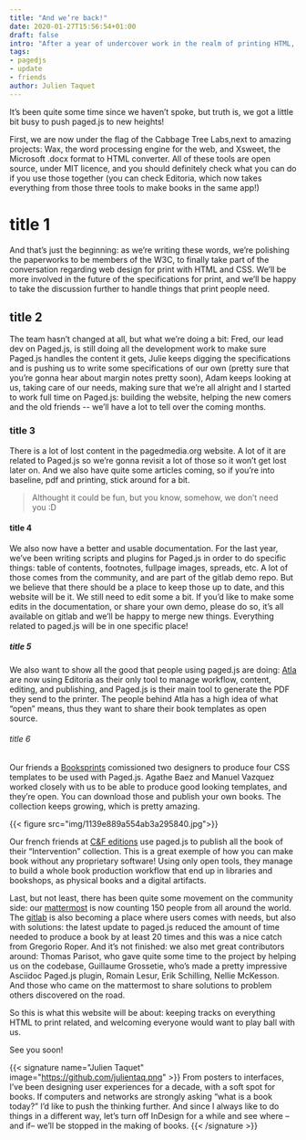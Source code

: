```yaml
---
title: "And we’re back!"
date: 2020-01-27T15:56:54+01:00
draft: false
intro: "After a year of undercover work in the realm of printing HTML, we’re proudly introducing the new Paged.js website."
tags: 
- pagedjs
- update
- friends
author: Julien Taquet
---
```




It’s been quite some time since we haven’t spoke, but truth is, we got a little bit busy to push paged.js to new heights!

First, we are now under the flag of the Cabbage Tree Labs,next to amazing projects: Wax, the word processing engine for the web, and Xsweet, the Microsoft .docx format to HTML converter. All of these tools are open source, under MIT licence, and you should definitely check what you can do if you use those together (you can check Editoria, which now takes everything from those three tools to make books in the same app!)

# title 1
And that’s just the beginning: as we’re writing these words, we’re polishing the paperworks to be members of the W3C, to finally take part of the conversation regarding web design for print with HTML and CSS. We’ll be more involved in the future of the specifications for print, and we’ll be happy to take the discussion further to handle things that print people need.

## title 2
The team hasn’t changed at all, but what we’re doing a bit: Fred, our lead dev on Paged.js, is still doing all the development work to make sure Paged.js handles the content it gets, Julie keeps digging the specifications and is pushing us to write some specifications of our own (pretty sure that you’re gonna hear about margin notes pretty soon), Adam keeps looking at us, taking care of our needs, making sure that we’re all alright and I started to work full time on Paged.js: building the website, helping the new comers and the old friends -- we’ll have a lot to tell over the coming months.

### title 3
There is a lot of lost content in the pagedmedia.org website. A lot of it are related to Paged.js so we’re gonna revisit a lot of those so it won’t get lost later on. And we also have quite some articles coming, so if you’re into baseline, pdf and printing, stick around for a bit. 

> Althought it could be fun, but you know, somehow, we don’t need you :D

#### title 4
We also now have a better and usable documentation. For the last year, we’ve been writing scripts and plugins for Paged.js in order to do specific things: table of contents, footnotes, fullpage images, spreads, etc. A lot of those comes from the community, and are part of the gitlab demo repo. But we believe that there should be a place to keep those up to date, and this website will be it. We still need to edit some a bit. If you’d like to make some edits in the documentation, or share your own demo, please do so, it’s all available on gitlab and we’ll be happy to merge new things. Everything related to paged.js will be in one specific place!

##### title 5
We also want to show all the good that people using paged.js are doing: [Atla](https://www.atla.com) are now using Editoria as their only tool to manage workflow, content, editing, and publishing, and Paged.js is their main tool to generate the PDF they send to the printer. The people behind Atla has a high idea of what “open” means, thus they want to share their book templates as open source.

###### title 6
Our friends a [Booksprints](https://www.booksprints.net/) comissioned two designers to produce four CSS templates to be used with Paged.js. Agathe Baez and Manuel Vazquez worked closely with us to be able to produce good looking templates, and they’re open. You can download those and publish your own books. The collection keeps growing, which is pretty amazing. 

{{< figure src="img/1139e889a554ab3a295840.jpg">}}

Our french friends at [C&F editions](https://cfeditions.com/) use paged.js to publish all the book of their “Intervention” collection. This is a great exemple of how you can make book without any proprietary software! Using only open tools, they manage to build a whole book production workflow that end up in libraries and bookshops, as physical books and a digital artifacts. 

Last, but not least, there has been quite some movement on the community side: our [mattermost](https://mattermost.pagedmedia.org) is now counting 150 people from all around the world. The [gitlab](gitlab.pagedmedia.org) is also becoming a place where users comes with needs, but also with solutions: the latest update to paged.js reduced the amount of time needed to produce a book by at least 20 times and this was a nice catch from Gregorio Roper. And it’s not finished: we also met great contributors around: Thomas Parisot, who gave quite some time to the project by helping us on the codebase, Guillaume Grossetie, who’s made a pretty impressive Asciidoc Paged.js plugin, Romain Lesur, Erik Schilling, Nellie McKesson. And those who came on the mattermost to share solutions to problem others discovered on the road.

So this is what this website will be about: keeping tracks on everything HTML to print related, and welcoming everyone would want to play ball with us.

See you soon!


{{< signature name="Julien Taquet" image="https://github.com/julientaq.png" >}}
From posters to interfaces, I’ve been designing user experiences for a decade, with a soft spot for books. If computers and networks are strongly asking “what is a book today?” I’d like to push the thinking further. And since I always like to do things in a different way, let’s turn off InDesign for a while and see where –and if– we’ll be stopped in the making of books.
{{< /signature >}}
